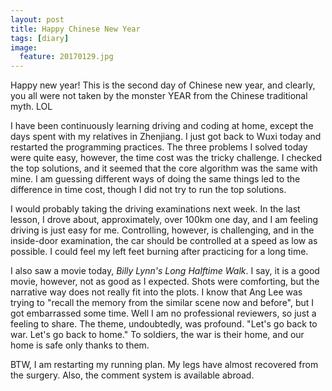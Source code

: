 ```yaml
---
layout: post
title: Happy Chinese New Year
tags: [diary]
image:
  feature: 20170129.jpg
---
```


Happy new year! This is the second day of Chinese new year, and clearly, you all were not taken by the monster YEAR from the Chinese traditional myth. LOL

I have been continuously learning driving and coding at home, except the days spent with my relatives in Zhenjiang. I just got back to Wuxi today and restarted the programming practices. The three problems I solved today were quite easy, however, the time cost was the tricky challenge. I checked the top solutions, and it seemed that the core algorithm was the same with mine. I am guessing different ways of doing the same things led to the difference in time cost, though I did not try to run the top solutions.

I would probably taking the driving examinations next week. In the last lesson, I drove about, approximately, over 100km one day, and I am feeling driving is just easy for me. Controlling, however, is challenging, and in the inside-door examination, the car should be controlled at a speed as low as possible. I could feel my left feet burning after practicing for a long time.

I also saw a movie today, *Billy Lynn's Long Halftime Walk*. I say, it is a good movie, however, not as good as I expected. Shots were comforting, but the narrative way does not really fit into the plots. I know that Ang Lee was trying to "recall the memory from the similar scene now and before", but I got embarrassed some time. Well I am no professional reviewers, so just a feeling to share. The theme, undoubtedly, was profound. "Let's go back to war. Let's go back to home." To soldiers, the war is their home, and our home is safe only thanks to them.

BTW, I am restarting my running plan. My legs have almost recovered from the surgery. Also, the comment system is available abroad.
